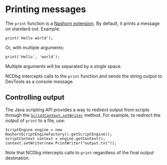 # Printing messages

The `print` function is a [Nashorn extension](https://wiki.openjdk.java.net/display/Nashorn/Nashorn+extensions). By default,
it prints a message on standard out. Example:

    print('Hello world');

Or, with multiple arguments:

    print('Hello', 'world');
    
Multiple arguments will be separated by a single space.

NCDbg intercepts calls to the `print` function and sends the string output to DevTools as a console message.

## Controlling output

The Java scripting API provides a way to redirect output from scripts through the 
[`ScriptContext.setWriter`](https://docs.oracle.com/javase/7/docs/api/javax/script/ScriptContext.html#setWriter(java.io.Writer)) 
method.
For example, to redirect the output of `print` to a file, use:

    ScriptEngine engine = new NashornScriptEngineFactory().getScriptEngine();
    ScriptContext context = engine.getContext();
    context.setWriter(new PrintWriter("output.txt"));

Note that NCDbg intercepts calls to `print` regardless of the final output destination.
